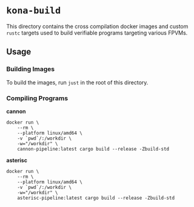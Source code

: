 # `kona-build`

This directory contains the cross compilation docker images and custom `rustc` targets used to build verifiable programs targeting various FPVMs.

## Usage

### Building Images

To build the images, run `just` in the root of this directory.

### Compiling Programs

**cannon**

```
docker run \
    --rm \
    --platform linux/amd64 \
    -v `pwd`/:/workdir \
    -w="/workdir" \
    cannon-pipeline:latest cargo build --release -Zbuild-std
```

**asterisc**
```
docker run \
    --rm \
    --platform linux/amd64 \
    -v `pwd`/:/workdir \
    -w="/workdir" \
    asterisc-pipeline:latest cargo build --release -Zbuild-std
```
